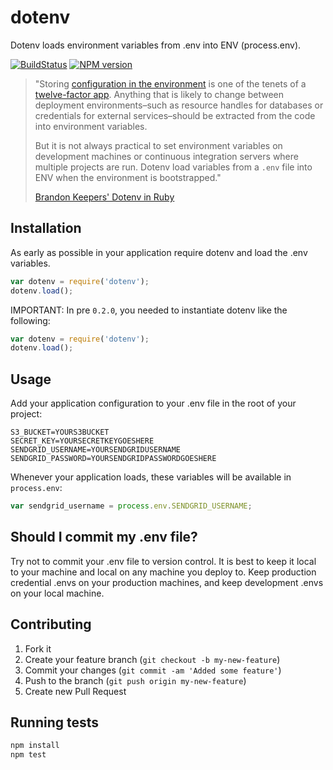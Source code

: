 # dotenv

Dotenv loads environment variables from .env into ENV (process.env).

[![BuildStatus](https://travis-ci.org/scottmotte/dotenv.png?branch=master)](https://travis-ci.org/scottmotte/dotenv)
[![NPM version](https://badge.fury.io/js/dotenv.png)](http://badge.fury.io/js/dotenv)

> "Storing [configuration in the environment](http://www.12factor.net/config) is one of the tenets of a [twelve-factor app](http://www.12factor.net/). Anything that is likely to change between deployment environments–such as resource handles for databases or credentials for external services–should be extracted from the code into environment variables.
> 
> But it is not always practical to set environment variables on development machines or continuous integration servers where multiple projects are run. Dotenv load variables from a `.env` file into ENV when the environment is bootstrapped."
> 
> [Brandon Keepers' Dotenv in Ruby](https://github.com/bkeepers/dotenv)

## Installation

As early as possible in your application require dotenv and load the .env variables. 

```javascript
var dotenv = require('dotenv');
dotenv.load();
```

IMPORTANT: In pre `0.2.0`, you needed to instantiate dotenv like the following:

```javascript
var dotenv = require('dotenv');
dotenv.load();
```

## Usage

Add your application configuration to your .env file in the root of your project:

```
S3_BUCKET=YOURS3BUCKET
SECRET_KEY=YOURSECRETKEYGOESHERE
SENDGRID_USERNAME=YOURSENDGRIDUSERNAME
SENDGRID_PASSWORD=YOURSENDGRIDPASSWORDGOESHERE
```

Whenever your application loads, these variables will be available in `process.env`:

```javascript
var sendgrid_username = process.env.SENDGRID_USERNAME;
```

## Should I commit my .env file?

Try not to commit your .env file to version control. It is best to keep it local to your machine and local on any machine you deploy to. Keep production credential .envs on your production machines, and keep development .envs on your local machine.

## Contributing

1. Fork it
2. Create your feature branch (`git checkout -b my-new-feature`)
3. Commit your changes (`git commit -am 'Added some feature'`)
4. Push to the branch (`git push origin my-new-feature`)
5. Create new Pull Request

## Running tests

```bash
npm install
npm test
```

